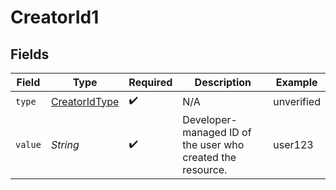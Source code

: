 # CreatorId1


## Fields

| Field                                                      | Type                                                       | Required                                                   | Description                                                | Example                                                    |
| ---------------------------------------------------------- | ---------------------------------------------------------- | ---------------------------------------------------------- | ---------------------------------------------------------- | ---------------------------------------------------------- |
| `type`                                                     | [CreatorIdType](../../models/components/CreatorIdType.md)  | :heavy_check_mark:                                         | N/A                                                        | unverified                                                 |
| `value`                                                    | *String*                                                   | :heavy_check_mark:                                         | Developer-managed ID of the user who created the resource. | user123                                                    |
